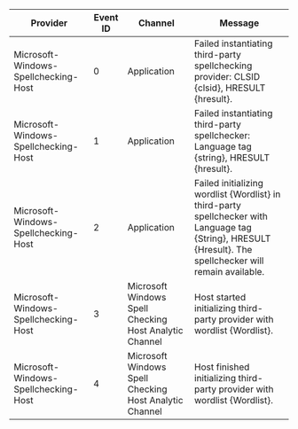 Provider                              |  Event ID  |  Channel                                                 |  Message
--------------------------------------|------------|----------------------------------------------------------|------------------------------------------------------------------------------------------------------------------------------------------------------------
Microsoft-Windows-Spellchecking-Host  |  0         |  Application                                             |  Failed instantiating third-party spellchecking provider: CLSID {clsid}, HRESULT {hresult}.
Microsoft-Windows-Spellchecking-Host  |  1         |  Application                                             |  Failed instantiating third-party spellchecker: Language tag {string}, HRESULT {hresult}.
Microsoft-Windows-Spellchecking-Host  |  2         |  Application                                             |  Failed initializing wordlist {Wordlist} in third-party spellchecker with Language tag {String}, HRESULT {Hresult}. The spellchecker will remain available.
Microsoft-Windows-Spellchecking-Host  |  3         |  Microsoft Windows Spell Checking Host Analytic Channel  |  Host started initializing third-party provider with wordlist {Wordlist}.
Microsoft-Windows-Spellchecking-Host  |  4         |  Microsoft Windows Spell Checking Host Analytic Channel  |  Host finished initializing third-party provider with wordlist {Wordlist}.
